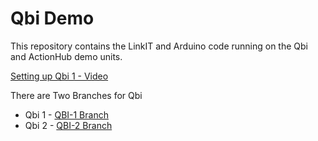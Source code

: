 # Qbi Demo #

This repository contains the LinkIT and Arduino code running on the Qbi and ActionHub demo units.

[Setting up Qbi 1 - Video](https://www.youtube.com/watch?v=S4AbExmMUKg)

There are Two Branches for Qbi

* Qbi 1 - [QBI-1 Branch](https://github.com/elmrobotics/qbi/tree/QBI-1)
* Qbi 2 - [QBI-2 Branch](https://github.com/elmrobotics/qbi/tree/QBI-2)